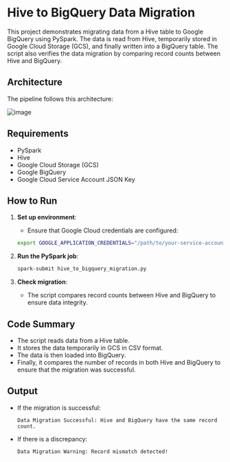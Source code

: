 # Hive to BigQuery Data Migration

This project demonstrates migrating data from a Hive table to Google BigQuery using PySpark. The data is read from Hive, temporarily stored in Google Cloud Storage (GCS), and finally written into a BigQuery table. The script also verifies the data migration by comparing record counts between Hive and BigQuery.

## Architecture

The pipeline follows this architecture:

![image](https://github.com/user-attachments/assets/8da820da-a8c9-4a2b-8e8e-74cf49c130fa)

## Requirements

- PySpark
- Hive
- Google Cloud Storage (GCS)
- Google BigQuery
- Google Cloud Service Account JSON Key

## How to Run

1. **Set up environment**:
    - Ensure that Google Cloud credentials are configured:
    ```bash
    export GOOGLE_APPLICATION_CREDENTIALS="/path/to/your-service-account-key.json"
    ```

2. **Run the PySpark job**:
    ```bash
    spark-submit hive_to_bigquery_migration.py
    ```

3. **Check migration**:
    - The script compares record counts between Hive and BigQuery to ensure data integrity.

## Code Summary

- The script reads data from a Hive table.
- It stores the data temporarily in GCS in CSV format.
- The data is then loaded into BigQuery.
- Finally, it compares the number of records in both Hive and BigQuery to ensure that the migration was successful.

## Output

- If the migration is successful:
    ```
    Data Migration Successful: Hive and BigQuery have the same record count.
    ```

- If there is a discrepancy:
    ```
    Data Migration Warning: Record mismatch detected!
    ```
